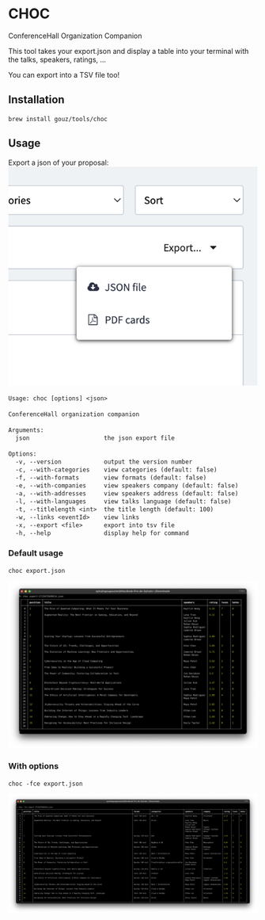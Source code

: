 # CHOC

ConferenceHall Organization Companion

This tool takes your export.json and display a table into your terminal with the talks, speakers, ratings, ...

You can export into a TSV file too!

## Installation

```
brew install gouz/tools/choc
```

## Usage

Export a json of your proposal: ![export json on conference-hall.io](assets/export-json.png)

```
Usage: choc [options] <json>

ConferenceHall organization companion

Arguments:
  json                     the json export file

Options:
  -v, --version            output the version number
  -c, --with-categories    view categories (default: false)
  -f, --with-formats       view formats (default: false)
  -e, --with-companies     view speakers company (default: false)
  -a, --with-addresses     view speakers address (default: false)
  -l, --with-languages     view talks language (default: false)
  -t, --titlelength <int>  the title length (default: 100)
  -w, --links <eventId>    view links
  -x, --export <file>      export into tsv file
  -h, --help               display help for command
```

### Default usage

```
choc export.json
```

![alt text](assets/default.png)

### With options

```
choc -fce export.json
```

![alt text](assets/options.png)
